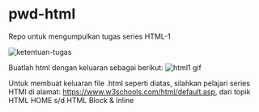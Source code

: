 # pwd-html
Repo untuk mengumpulkan tugas series HTML-1

![ketentuan-tugas](https://user-images.githubusercontent.com/77085799/113951906-c37bd900-983e-11eb-90ce-b404d800d312.png)

Buatlah html dengan keluaran sebagai berikut:
![html1 gif](https://user-images.githubusercontent.com/77085799/113954141-7f3f0780-9843-11eb-993f-e71f6412ab84.gif)

Untuk membuat keluaran file .html seperti diatas, silahkan pelajari series HTMl di alamat: https://www.w3schools.com/html/default.asp, dari topik HTML HOME s/d HTML Block & Inline
